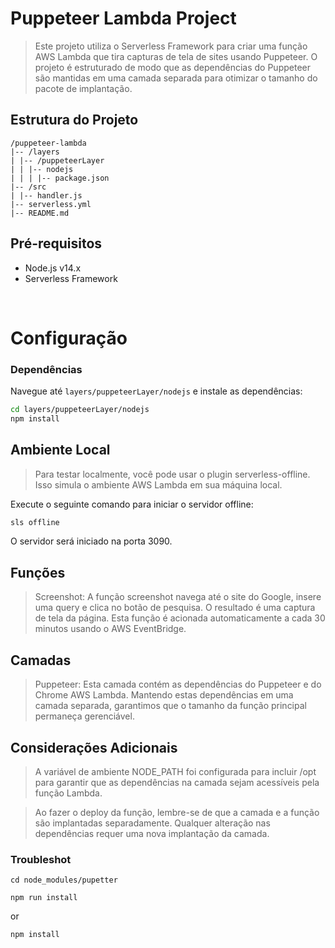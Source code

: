 # Puppeteer Lambda Project

> Este projeto utiliza o Serverless Framework para criar uma função AWS Lambda que tira capturas de tela de sites usando Puppeteer. O projeto é estruturado de modo que as dependências do Puppeteer são mantidas em uma camada separada para otimizar o tamanho do pacote de implantação.

## Estrutura do Projeto

```
/puppeteer-lambda
|-- /layers
| |-- /puppeteerLayer
| | |-- nodejs
| | | |-- package.json
|-- /src
| |-- handler.js
|-- serverless.yml
|-- README.md
```

## Pré-requisitos

- Node.js v14.x
- Serverless Framework

<br />

# Configuração

### Dependências

Navegue até `layers/puppeteerLayer/nodejs` e instale as dependências:

```bash
cd layers/puppeteerLayer/nodejs
npm install
```

## Ambiente Local

> Para testar localmente, você pode usar o plugin serverless-offline. Isso simula o ambiente AWS Lambda em sua máquina local.

Execute o seguinte comando para iniciar o servidor offline:

```bash
sls offline
```

O servidor será iniciado na porta 3090.

## Funções

> Screenshot: A função screenshot navega até o site do Google, insere uma query e clica no botão de pesquisa. O resultado é uma captura de tela da página. Esta função é acionada automaticamente a cada 30 minutos usando o AWS EventBridge.

## Camadas

> Puppeteer: Esta camada contém as dependências do Puppeteer e do Chrome AWS Lambda. Mantendo estas dependências em uma camada separada, garantimos que o tamanho da função principal permaneça gerenciável.

## Considerações Adicionais

> A variável de ambiente NODE_PATH foi configurada para incluir /opt para garantir que as dependências na camada sejam acessíveis pela função Lambda.

> Ao fazer o deploy da função, lembre-se de que a camada e a função são implantadas separadamente. Qualquer alteração nas dependências requer uma nova implantação da camada.

### Troubleshot

```console
cd node_modules/pupetter
```

```console
npm run install
```

or

```console
npm install
```